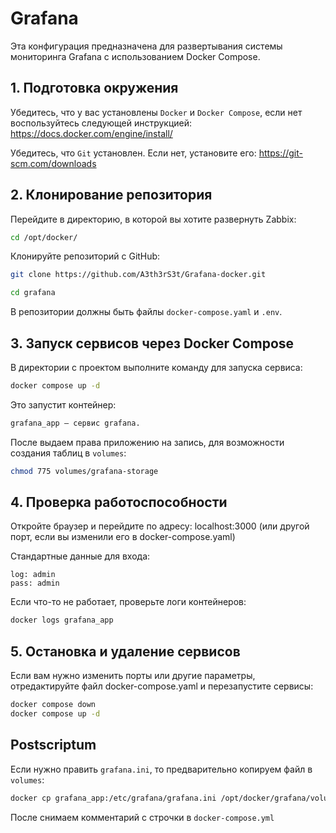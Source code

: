 # Grafana
Эта конфигурация предназначена для развертывания системы мониторинга Grafana с использованием Docker Compose.

## 1. Подготовка окружения
Убедитесь, что у вас установлены `Docker` и `Docker Compose`, если нет воспользуйтесь следующей инструкцией: https://docs.docker.com/engine/install/

Убедитесь, что `Git` установлен. Если нет, установите его: https://git-scm.com/downloads

## 2. Клонирование репозитория
Перейдите в директорию, в которой вы хотите развернуть Zabbix:
```bash
cd /opt/docker/
```
Клонируйте репозиторий с GitHub:
```bash
git clone https://github.com/A3th3rS3t/Grafana-docker.git
```
```bash
cd grafana
```
В репозитории должны быть файлы `docker-compose.yaml` и `.env`.

## 3. Запуск сервисов через Docker Compose
В директории с проектом выполните команду для запуска сервисa:
```bash
docker compose up -d
```
Это запустит контейнер:
```bash
grafana_app — сервис grafana.
```
После выдаем права приложению на запись, для возможности создания таблиц в `volumes`:
```bash
chmod 775 volumes/grafana-storage
```

## 4. Проверка работоспособности
Откройте браузер и перейдите по адресу: localhost:3000 (или другой порт, если вы изменили его в docker-compose.yaml)

Стандартные данные для входа:
```
log: admin
pass: admin
```

Если что-то не работает, проверьте логи контейнеров:
```bash
docker logs grafana_app
```

## 5. Остановка и удаление сервисов
Если вам нужно изменить порты или другие параметры, отредактируйте файл 
docker-compose.yaml и перезапустите сервисы:
```bash
docker compose down
docker compose up -d
```

## Postscriptum
Если нужно править `grafana.ini`, то предварительно копируем файл в `volumes`:
```bash
docker cp grafana_app:/etc/grafana/grafana.ini /opt/docker/grafana/volumes/grafana.ini
```
После снимаем комментарий с строчки в `docker-compose.yml`
